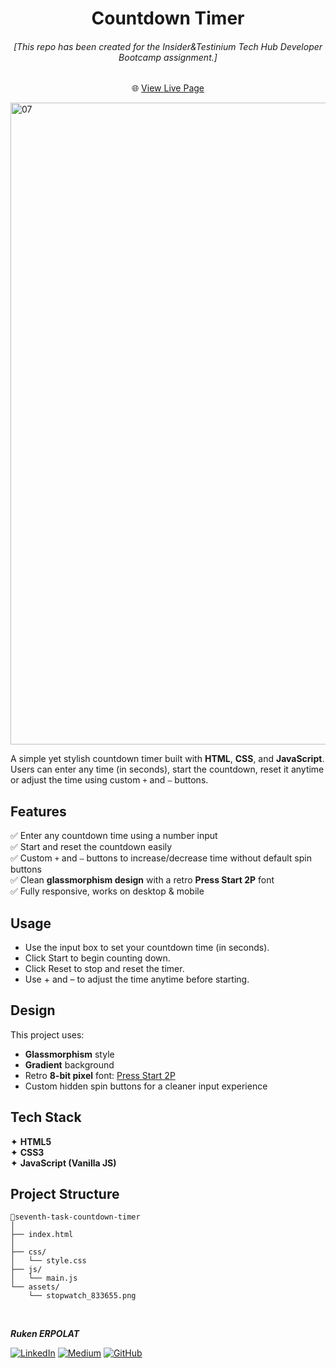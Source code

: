 <h1 align="center">Countdown Timer</h1>

<h6 align="center">[This repo has been created for the Insider&Testinium Tech Hub Developer Bootcamp assignment.]</h6>

<div align="center">
    
🌐 [View Live Page](https://seventh-task-countdown-timer.netlify.app/) 

</div> 

<img width="1917" height="1027" alt="07" src="https://github.com/user-attachments/assets/9ceafbc5-6de7-426a-8fca-d7e894114660" />

A simple yet stylish countdown timer built with **HTML**, **CSS**, and **JavaScript**.  
Users can enter any time (in seconds), start the countdown, reset it anytime or adjust the time using custom `+` and `–` buttons.

## **Features**

✅ Enter any countdown time using a number input  
✅ Start and reset the countdown easily  
✅ Custom `+` and `–` buttons to increase/decrease time without default spin buttons  
✅ Clean **glassmorphism design** with a retro **Press Start 2P** font  
✅ Fully responsive, works on desktop & mobile   

## Usage
- Use the input box to set your countdown time (in seconds).
- Click Start to begin counting down.
- Click Reset to stop and reset the timer.
- Use + and – to adjust the time anytime before starting.

## Design

This project uses:
- **Glassmorphism** style
- **Gradient** background
- Retro **8-bit pixel** font: [Press Start 2P](https://fonts.google.com/specimen/Press+Start+2P)
- Custom hidden spin buttons for a cleaner input experience  

## **Tech Stack**
✦ **HTML5**      
✦ **CSS3**    
✦ **JavaScript (Vanilla JS)**   

##  **Project Structure**
```
📂seventh-task-countdown-timer
│
├── index.html
│
├── css/
│   └── style.css
├── js/
│   └── main.js
└── assets/
    └── stopwatch_833655.png
```

<br>

<b><em>Ruken ERPOLAT </em></b>

[![LinkedIn](https://img.shields.io/badge/-LinkedIn-827a67?style=flat&logo=linkedin&logoColor=white)](https://linkedin.com/in/rukenerpolat)
[![Medium](https://img.shields.io/badge/-Medium-827a67?style=flat&logo=medium&logoColor=white)](https://medium.com/@rukenerpolat)
[![GitHub](https://img.shields.io/badge/-GitHub-827a67?style=flat&logo=github&logoColor=white)](https://github.com/rukenerpolat)
